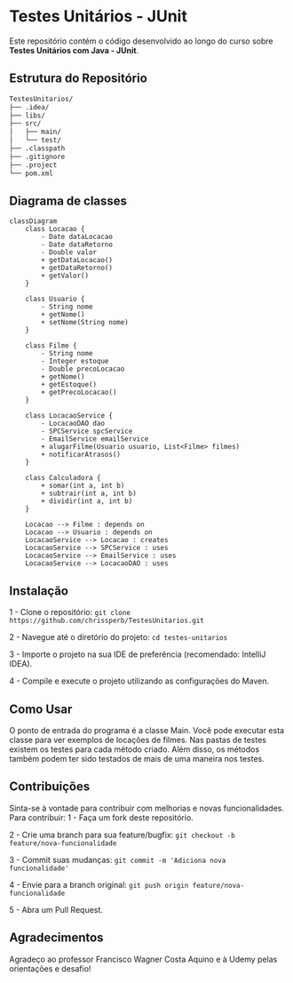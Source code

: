 # Testes Unitários - JUnit

Este repositório contém o código desenvolvido ao longo do curso sobre **Testes Unitários com Java - JUnit**.

## Estrutura do Repositório

```bash
TestesUnitarios/
├── .idea/
├── libs/
├── src/
│   ├── main/
│   └── test/
├── .classpath
├── .gitignore
├── .project
└── pom.xml
```

## Diagrama de classes
```mermaid
classDiagram
    class Locacao {
        - Date dataLocacao
        - Date dataRetorno
        - Double valor
        + getDataLocacao()
        + getDataRetorno()
        + getValor()
    }

    class Usuario {
        - String nome
        + getNome()
        + setNome(String nome)
    }

    class Filme {
        - String nome
        - Integer estoque
        - Double precoLocacao
        + getNome()
        + getEstoque()
        + getPrecoLocacao()
    }

    class LocacaoService {
        - LocacaoDAO dao
        - SPCService spcService
        - EmailService emailService
        + alugarFilme(Usuario usuario, List<Filme> filmes)
        + notificarAtrasos()
    }

    class Calculadora {
        + somar(int a, int b)
        + subtrair(int a, int b)
        + dividir(int a, int b)
    }

    Locacao --> Filme : depends on
    Locacao --> Usuario : depends on
    LocacaoService --> Locacao : creates
    LocacaoService --> SPCService : uses
    LocacaoService --> EmailService : uses
    LocacaoService --> LocacaoDAO : uses
```

## Instalação
1 - Clone o repositório:
`git clone https://github.com/chrissperb/TestesUnitarios.git`

2 - Navegue até o diretório do projeto:
`cd testes-unitarios`

3 - Importe o projeto na sua IDE de preferência (recomendado: IntelliJ IDEA).

4 - Compile e execute o projeto utilizando as configurações do Maven.

## Como Usar
O ponto de entrada do programa é a classe Main. Você pode executar esta classe para ver exemplos de locações de filmes. Nas pastas de testes existem os testes para cada método criado. Além disso, os métodos também podem ter sido testados de mais de uma maneira nos testes.

## Contribuições
Sinta-se à vontade para contribuir com melhorias e novas funcionalidades. Para contribuir:
1 - Faça um fork deste repositório.

2 - Crie uma branch para sua feature/bugfix: `git checkout -b feature/nova-funcionalidade`

3 - Commit suas mudanças: `git commit -m 'Adiciona nova funcionalidade'`

4 - Envie para a branch original: `git push origin feature/nova-funcionalidade`

5 - Abra um Pull Request.


## Agradecimentos
Agradeço ao professor Francisco Wagner Costa Aquino e à Udemy pelas orientações e desafio!
